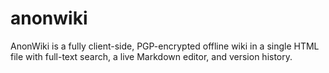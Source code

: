 # anonwiki
AnonWiki is a fully client-side, PGP-encrypted offline wiki in a single HTML file with full-text search, a live Markdown editor, and version history.
